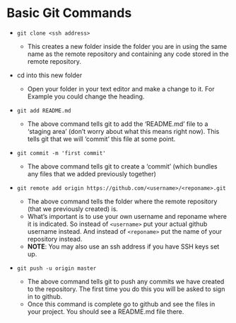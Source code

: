 # Basic Git Commands

- `git clone <ssh address>`
  - This creates a new folder inside the folder you are in using the same name as the remote repository and containing any code stored in the remote repository.

- cd into this new folder
  - Open your folder in your text editor and make a change to it. For Example you could change the heading.

- `git add README.md`
  - The above command tells git to add the ‘README.md’ file to a ‘staging area’ (don’t worry about what this means right now). This tells git that we will ‘commit’ this file at some point.

- `git commit -m 'first commit'`
  - The above command tells git to create a ‘commit’ (which bundles any files that we added previously together)

- `git remote add origin https://github.com/<username>/<reponame>.git`
  - The above command tells the folder where the remote repository (that we previously created) is.
  - What’s important is to use your own username and reponame where it is indicated. So instead of `<username>` put your actual github username instead. And instead of `<reponame>` put the name of your repository instead.
  - **NOTE**: You may also use an ssh address if you have SSH keys set up.

- `git push -u origin master`
  - The above command tells git to push any commits we have created to the repository. The first time you do this you will be asked to sign in to github.
  - Once this command is complete go to github and see the files in your project. You should see a README.md file there.